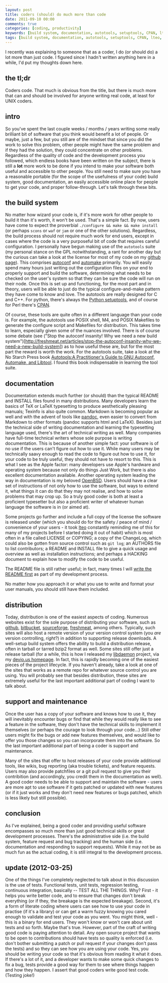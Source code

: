 ```yaml
---
layout: post
title: coders (should) do much more than code
date: 2011-09-10 00:00
comments: true
categories: [coding, productivity]
keywords: [build system, documentation, autotools, setuptools, CPAN, lteo, LICENSE, license file, README, distribution, testing, unit tests, support, maintenance]
tags: [build system, documentation, autotools, setuptools, CPAN, lteo, LICENSE, license file, README, distribution, testing, unit tests, support, maintenance]
---
```


I recently was explaining to someone that as a coder, I do (or should do)
a lot more than just code. I figured since I hadn't written anything here in
a while, I'd put my thoughts down here.

the tl;dr
---------
Coders code. That much is obvious from the title, but there is much more that
can and should be involved for anyone writing real code, at least for UNIX
coders. 

intro
-----
So you've spent the last couple weeks / months / years writing some really
brilliant bit of software that you think would benefit a lot of people. Or 
maybe, just a few, but you still are of the mindset that since you did the
work to solve this problem, other people might have the same problem and if
they had the solution, they could concentrate on other problems. Regardless
of the quality of code and the development process you followed, which endless
books have been written on the subject, there is still a **lot** more work to
be done if you intend to make your software both useful and accessible to 
other people. You still need to make sure you have a reasonable portable
(for the scope of the usefulness of your code) build system, good documentation,
an easily accessible online place for people to get your code, and proper
follow-through. Let's talk through these bits.

the build system
----------------
No matter how wizard your code is, if it's more work for other people to build
it than it's worth, it won't be used. That's a simple fact. By now, users have
come to expect the proverbial `./configure && make && make install` (or 
perhaps `scons` or `waf` or `jam` or one of the other solutions). Regardless,
the build process should not require much work for end users, except in cases
where the code is a very purposeful bit of code that requires careful 
configuration. I personally have begun making use of the `autotools` suite
(my personal stance on the GPL notwithstanding, a rant for another day but 
the curious can take a look at the license for most of my code on my 
[github page](https://github.com/kisom/)). This comprises 
[autoconf](http://www.gnu.org/software/autoconf/) and 
[automake](http://www.gnu.org/software/automake/) primarily. You will easily
spend many hours just writing out the configuration files on your end to
properly support and build the software, determining what needs to be checked
on the user's system so that they can be sure the code will run on their node.
Once this is set up and functioning, for the most part and in theory, users
will be able to just do the typical configure-and-make pattern they have come
to know and love. The autotools are really designed for C and C++. For python, 
there's always the [Python setuptools](http://pypi.python.org/pypi/setuptools),
and of course for Perl there's [CPAN](http://www.cpan.org/).

Of course, these tools are quite often in a different language than your code
is. For example, the autotools use POSIX shell, M4, and POSIX Makefiles to
generate the configure script and Makefiles for distribution. This takes time
to learn, especially given some of the nuances involved. There is of course
some debate (see ("Stop the autoconf insanity! Why we need a new build system")[http://freshmeat.net/articles/stop-the-autoconf-insanity-why-we-need-a-new-build-system]) 
as to how useful these are, but for the most part the reward is worth the work.
For the autotools suite, take a look at the No Starch Press book
[Autotools:A Practitioner's Guide to GNU Autoconf, Automake, and Libtool](http://nostarch.com/autotools.htm).
I found this book indispensable in learning the tool suite.

documentation
-------------
Documentation extends much further (or should) than the typical README and
INSTALL files found in many distributions. Many developers learn the basics
of TeX or LaTeX typesetting to produce aesthetically pleasing manuals; Texinfo
is also quite common. Markdown is becoming popular as well and with the advent
of tools like [pandoc](http://johnmacfarlane.net/pandoc/), even easier to
convert from Markdown to other formats (pandoc supports html and LaTeX). Besides
just the technical side of writing documentation and learning the typesetting
language used, there's the art of technical writing as well. Many companies
have full-time technical writers whose sole purpose is writing documentation.
This is because of another simple fact: your software is of no use if the users
can't figure out how to use it. While many users may be technically saavy 
enough to read the code to figure out how to use it, for your code to be truly
useful, they should not have to resort to this. This is what I see as the Apple
factor: many developers use Apple's hardware and operating system because not
only do things Just Work, but there is also excellent documentation available.
Another operating system leading the way in documentation is my beloved 
[OpenBSD](http://www.openbsd.org). Users should have a clear set of instructions
of not only how to use the software, but ways to extend it, what things it 
can do that they may not realise, and how to solve problems that may crop up.
So a truly good coder is both at least a proficient typesetter but also a
proficient writer of whatever human language the software is in (or aimed at).

Some projects go further and include a full copy of the license the software
is released under (which you should do for the safety / peace of mind / 
convenience of your users - it took [lteo](http://lteo.devio.us/) constantly
reminding me of this for many of my projects before I started doing it out 
of habit) which is most often in a file called LICENSE or COPYING; a copy of
the ChangeLog, which could also be gotten from source control such as 
`git log`; an AUTHORS file to list contributors; a README and INSTALL file to
give a quick usage and overview as well as installation instructions; and 
perhaps a HACKING document to explain how to modify the code to be useful.

The README file is still rather useful; in fact, many times I will
[write the README first](http://kyleisom.net/blog/2011/07/31-rgtdd) as part
of my development process. 

No matter how you approach it or what you use to write and format your user
manuals, you should still have them included.

distribution
------------
Today, distribution is one of the easiest aspects of coding. Numerous websites
exist for the sole purpose of distributing your software, such as 
[github](https://github.com), [bitbucket](https://www.bitbucket.org),
[sourceforge](https://www.sourceforge.net), 
[freshmeat](https://www.freshmeat.net), among others. Typically, such sites
will also host a remote version of your version control system (you *are*
version controlling, *right*?) in addition to supporting release downloads. A
well-setup build system offers the ability to build a distribution release,
often in tarball or tarred bzip2 format as well. Some sites still offer just
a release tarball (for a while, this is how I released my
[libdaemon](https://github.com/kisom/libdaemon) project, via my
[devio.us homepage](http://kisom.devio.us/src.html). In fact, this is rapidly
becoming one of the easiest pieces of the project lifecycle. If you haven't
already, take a look at one of the sites that works as a remote repo for 
whatever source control you are using. You will probably see that besides 
distribution, these sites are extremely useful for the last important additional
part of coding I want to talk about.

support and maintenance
-----------------------
Once the user has a copy of your software and knows how to use it, they will
inevitably encounter bugs or find that while they would really like to see
a feature in the software, they don't have the technical skills to implement
it themselves (or perhaps the courage to look through your code...) Still other
users might fix the bugs or add new features themselves, and would like to
offer you those changes so you can incorporate them into the software. So the
last important additional part of being a coder is support and maintenance. 

Many of the sites that offer to host releases of your code provide additional
tools, like wikis, bug reporting (aka trouble tickets), and feature requests. 
Users may also provide patchfiles or a git pull request to give you their 
contribition (and accordingly, you credit them in the documentation as well).
A good coder needs to be able to support and maintain the software - users are
more apt to use software if it gets patched or updated with new features (or
if it just works and they don't need new features or bugs patched, which is 
less likely but still possible).

conclusion
----------
As I've explained, being a good coder and providing useful software encompasses
so much more than just good technical skills or great development processes.
There's the administrative side (i.e. the build system, feature request and bug
tracking) and the human side (i.e. documentation and responding to support
requests). While it may not be as much fun as the actual coding, it is still
integral to the development process. 

update (2012-03-25)
-------------------
One of the things I've completely neglected to talk about in this discussion is
the use of tests. Functional tests, unit tests, regression testing, continuous
integration, basically -- TEST ALL THE THINGS. Why? First - it helps you write
better code, and to ensure that changes don't break everything (or if they, the
breakage is the expected breakage). Second, it's a form of literate coding where
users can see how to use your code in practise (if it's a library) or can get a
warm fuzzy knowing you cared enough to validate and test your code as you went.
You might think, well - this is a binary for end users. They won't know or won't
care about unit tests and so forth. Maybe that's true. However, part of the 
craft of writing good code is paying attention to detail. Any open source 
project that wants to be open to contributions should have tests so quality is
enforced (i.e. don't bother submitting a patch or pull request if your changes
don't pass the tests) and so they can see how you are using your code. Yes, you
should be writing your code so that it's obvious from reading it what it does.
If there's a lot of it, and a developer wants to make some quick changes to fix
a bug, tests provide a good way for them to see where things happen and how they
happen. I assert that good coders write good test code. (Testing joke!)
